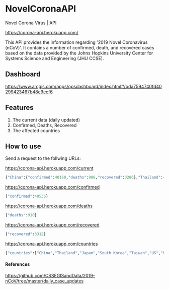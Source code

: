 # NovelCoronaAPI
Novel Corona Virus | API

https://corona-api.herokuapp.com/

This API provides the information regarding '2019 Novel Coronavirus (nCoV)'. It contains a number of confirmed, death, and recovered cases based on the data provided by the Johns Hopkins University Center for Systems Science and Engineering (JHU CCSE).

## Dashboard
https://www.arcgis.com/apps/opsdashboard/index.html#/bda7594740fd40299423467b48e9ecf6

## Features
1. The current data (daily updated)
2. Confirmed, Deaths, Recovered
3. The affected countries

## How to use
Send a request to the follwing URLs:

https://corona-api.herokuapp.com/current
```python
{"China":{"confirmed":40160,"deaths":908,"recovered":3286},"Thailand":{"confirmed":32,"deaths":0,"recovered":10},"Japan":{"confirmed":26,"deaths":0,"recovered":1},"South Korea":{"confirmed":27,"deaths":0,"recovered":3},"Taiwan":{"confirmed":18,"deaths":0,"recovered":1},"US":{"confirmed":12,"deaths":0,"recovered":3},"Macau":{"confirmed":10,"deaths":0,"recovered":1},"Hong Kong":{"confirmed":36,"deaths":1,"recovered":0},"Singapore":{"confirmed":43,"deaths":0,"recovered":2},"Vietnam":{"confirmed":14,"deaths":0,"recovered":1},"France":{"confirmed":11,"deaths":0,"recovered":0},"Nepal":{"confirmed":1,"deaths":0,"recovered":0},"Malaysia":{"confirmed":18,"deaths":0,"recovered":1},"Canada":{"confirmed":7,"deaths":0,"recovered":0},"Australia":{"confirmed":15,"deaths":0,"recovered":2},"Cambodia":{"confirmed":1,"deaths":0,"recovered":0},"Sri Lanka":{"confirmed":1,"deaths":0,"recovered":1},"Germany":{"confirmed":14,"deaths":0,"recovered":0},"Finland":{"confirmed":1,"deaths":0,"recovered":0},"United Arab Emirates":{"confirmed":7,"deaths":0,"recovered":0},"Philippines":{"confirmed":3,"deaths":1,"recovered":0},"India":{"confirmed":3,"deaths":0,"recovered":0},"Italy":{"confirmed":3,"deaths":0,"recovered":0},"UK":{"confirmed":3,"deaths":0,"recovered":0},"Russia":{"confirmed":2,"deaths":0,"recovered":0},"Sweden":{"confirmed":1,"deaths":0,"recovered":0},"Spain":{"confirmed":2,"deaths":0,"recovered":0},"Belgium":{"confirmed":1,"deaths":0,"recovered":0},"Others":{"confirmed":64,"deaths":0,"recovered":0},"ts":1581313691.605966}
```

https://corona-api.herokuapp.com/confirmed
```python
{"confirmed":40536}
```

https://corona-api.herokuapp.com/deaths
```python
{"deaths":910}
```

https://corona-api.herokuapp.com/recovered
```python
{"recovered":3312}
```

https://corona-api.herokuapp.com/countries
```python
{"countries":["China","Thailand","Japan","South Korea","Taiwan","US","Macau","Hong Kong","Singapore","Vietnam","France","Nepal","Malaysia","Canada","Australia","Cambodia","Sri Lanka","Germany","Finland","United Arab Emirates","Philippines","India","Italy","UK","Russia","Sweden","Spain","Belgium","Others"]}
```

#### References
https://github.com/CSSEGISandData/2019-nCoV/tree/master/daily_case_updates
